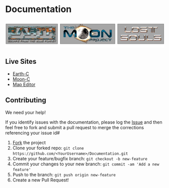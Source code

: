 # Documentation
![Logo](logo.png)

## Live Sites
* [Earth-C](https://insideearth2150.github.io/Documentation/Escape%20from%20the%20Blue%20Planet/EARTH-C/)
* [Moon-C](https://insideearth2150.github.io/Documentation/The%20Moon%20Project/MOON-C/)
* [Map Editor](https://insideearth2150.github.io/Documentation/Maps%20(Levels)/Manual/editor-handbuch.html)

## Contributing

We need your help!

If you identify issues with the documentation, please log the [Issue](https://github.com/InsideEarth2150/Documentation/issues) and then feel free to fork and submit a pull request to merge the corrections referencing your issue id#

 1. [Fork](https://github.com/InsideEarth2150/Documentation/fork) the project
 2. Clone your forked repo: `git clone https://github.com/<YourUsername>/Documentation.git`
 3. Create your feature/bugfix branch: `git checkout -b new-feature`
 4. Commit your changes to your new branch: `git commit -am 'Add a new feature'`
 5. Push to the branch: `git push origin new-feature`
 6. Create a new Pull Request!